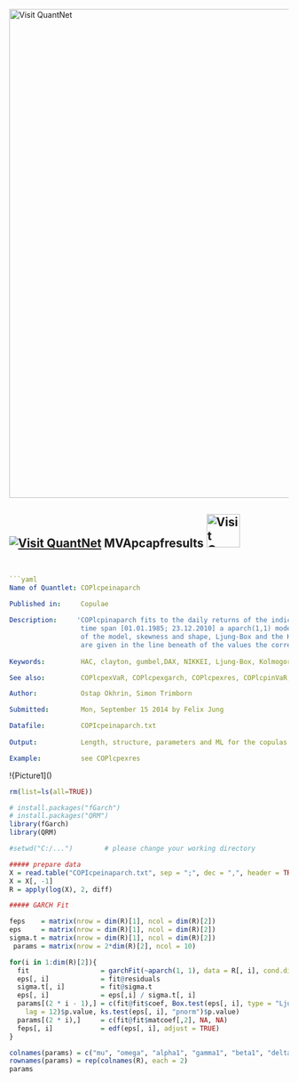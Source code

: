 
[<img src="https://github.com/QuantLet/Styleguide-and-FAQ/blob/master/pictures/banner.png" width="880" alt="Visit QuantNet">](http://quantlet.de/index.php?p=info)

## [<img src="https://github.com/QuantLet/Styleguide-and-Validation-procedure/blob/master/pictures/qloqo.png" alt="Visit QuantNet">](http://quantlet.de/) **MVApcapfresults** [<img src="https://github.com/QuantLet/Styleguide-and-Validation-procedure/blob/master/pictures/QN2.png" width="60" alt="Visit QuantNet 2.0">](http://quantlet.de/d3/ia)

```yaml


```yaml
Name of Quantlet: COPlcpeinaparch
 
Published in:     Copulae

Description:     'COPlcpinaparch fits to the daily returns of the indices Dow Jones (DJ), DAX and NIKKEI in the 
                  time span [01.01.1985; 23.12.2010] a aparch(1,1) model and gives back the mu, the parameters 
                  of the model, skewness and shape, Ljung-Box and the Kolmogorov-Smirnov test statistic. Also 
                  are given in the line beneath of the values the corresponding standard deviations.'
  
Keywords:         HAC, clayton, gumbel,DAX, NIKKEI, Ljung-Box, Kolmogorov-Smirnov kendall

See also:         COPlcpexVaR, COPlcpexgarch, COPlcpexres, COPlcpinVaR, COPlcpinres, CRIXbic

Author:           Ostap Okhrin, Simon Trimborn

Submitted:        Mon, September 15 2014 by Felix Jung

Datafile:         COPIcpeinaparch.txt
     
Output:           Length, structure, parameters and ML for the copulas.

Example:          see COPlcpexres


```

!{Picture1]()

```r
rm(list=ls(all=TRUE))

# install.packages("fGarch")
# install.packages("QRM")
library(fGarch)
library(QRM)

#setwd("C:/...")        # please change your working directory

##### prepare data
X = read.table("COPIcpeinaparch.txt", sep = ";", dec = ",", header = TRUE)
X = X[, -1]
R = apply(log(X), 2, diff)

##### GARCH Fit

feps    = matrix(nrow = dim(R)[1], ncol = dim(R)[2])
eps     = matrix(nrow = dim(R)[1], ncol = dim(R)[2])
sigma.t = matrix(nrow = dim(R)[1], ncol = dim(R)[2])
 params = matrix(nrow = 2*dim(R)[2], ncol = 10)

for(i in 1:dim(R)[2]){
  fit                  = garchFit(~aparch(1, 1), data = R[, i], cond.dist = "sstd", trace = F)
  eps[, i]             = fit@residuals
  sigma.t[, i]         = fit@sigma.t
  eps[, i]             = eps[,i] / sigma.t[, i]
  params[(2 * i - 1),] = c(fit@fit$coef, Box.test(eps[, i], type = "Ljung-Box",
    lag = 12)$p.value, ks.test(eps[, i], "pnorm")$p.value)
  params[(2 * i),]     = c(fit@fit$matcoef[,2], NA, NA)
  feps[, i]            = edf(eps[, i], adjust = TRUE)
}

colnames(params) = c("mu", "omega", "alpha1", "gamma1", "beta1", "delta", "skew", "shape", "BL", "KS")
rownames(params) = rep(colnames(R), each = 2)
params
```
